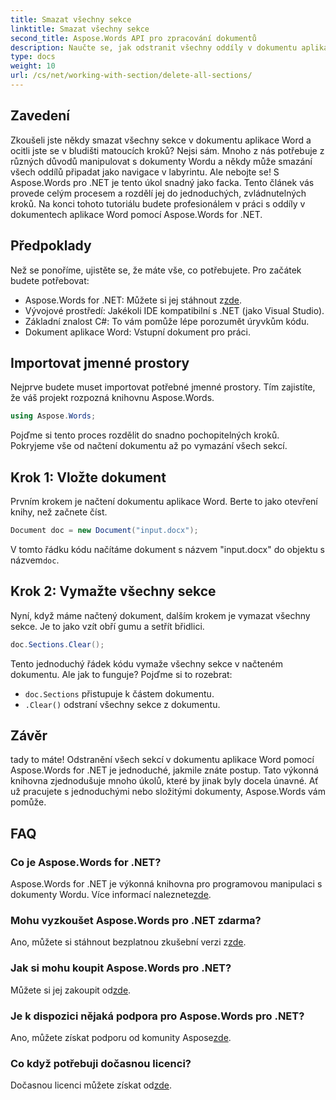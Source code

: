 ```yaml
---
title: Smazat všechny sekce
linktitle: Smazat všechny sekce
second_title: Aspose.Words API pro zpracování dokumentů
description: Naučte se, jak odstranit všechny oddíly v dokumentu aplikace Word pomocí Aspose.Words for .NET, pomocí tohoto snadno srozumitelného průvodce krok za krokem.
type: docs
weight: 10
url: /cs/net/working-with-section/delete-all-sections/
---
```

## Zavedení

Zkoušeli jste někdy smazat všechny sekce v dokumentu aplikace Word a ocitli jste se v bludišti matoucích kroků? Nejsi sám. Mnoho z nás potřebuje z různých důvodů manipulovat s dokumenty Wordu a někdy může smazání všech oddílů připadat jako navigace v labyrintu. Ale nebojte se! S Aspose.Words pro .NET je tento úkol snadný jako facka. Tento článek vás provede celým procesem a rozdělí jej do jednoduchých, zvládnutelných kroků. Na konci tohoto tutoriálu budete profesionálem v práci s oddíly v dokumentech aplikace Word pomocí Aspose.Words for .NET.

## Předpoklady

Než se ponoříme, ujistěte se, že máte vše, co potřebujete. Pro začátek budete potřebovat:

-  Aspose.Words for .NET: Můžete si jej stáhnout z[zde](https://releases.aspose.com/words/net/).
- Vývojové prostředí: Jakékoli IDE kompatibilní s .NET (jako Visual Studio).
- Základní znalost C#: To vám pomůže lépe porozumět úryvkům kódu.
- Dokument aplikace Word: Vstupní dokument pro práci.

## Importovat jmenné prostory

Nejprve budete muset importovat potřebné jmenné prostory. Tím zajistíte, že váš projekt rozpozná knihovnu Aspose.Words.

```csharp
using Aspose.Words;
```

Pojďme si tento proces rozdělit do snadno pochopitelných kroků. Pokryjeme vše od načtení dokumentu až po vymazání všech sekcí.

## Krok 1: Vložte dokument

Prvním krokem je načtení dokumentu aplikace Word. Berte to jako otevření knihy, než začnete číst.

```csharp
Document doc = new Document("input.docx");
```

 V tomto řádku kódu načítáme dokument s názvem "input.docx" do objektu s názvem`doc`.

## Krok 2: Vymažte všechny sekce

Nyní, když máme načtený dokument, dalším krokem je vymazat všechny sekce. Je to jako vzít obří gumu a setřít břidlici.

```csharp
doc.Sections.Clear();
```

Tento jednoduchý řádek kódu vymaže všechny sekce v načteném dokumentu. Ale jak to funguje? Pojďme si to rozebrat:

- `doc.Sections` přistupuje k částem dokumentu.
- `.Clear()` odstraní všechny sekce z dokumentu.

## Závěr

tady to máte! Odstranění všech sekcí v dokumentu aplikace Word pomocí Aspose.Words for .NET je jednoduché, jakmile znáte postup. Tato výkonná knihovna zjednodušuje mnoho úkolů, které by jinak byly docela únavné. Ať už pracujete s jednoduchými nebo složitými dokumenty, Aspose.Words vám pomůže. 

## FAQ

### Co je Aspose.Words for .NET?
 Aspose.Words for .NET je výkonná knihovna pro programovou manipulaci s dokumenty Wordu. Více informací naleznete[zde](https://reference.aspose.com/words/net/).

### Mohu vyzkoušet Aspose.Words pro .NET zdarma?
 Ano, můžete si stáhnout bezplatnou zkušební verzi z[zde](https://releases.aspose.com/).

### Jak si mohu koupit Aspose.Words pro .NET?
 Můžete si jej zakoupit od[zde](https://purchase.aspose.com/buy).

### Je k dispozici nějaká podpora pro Aspose.Words pro .NET?
Ano, můžete získat podporu od komunity Aspose[zde](https://forum.aspose.com/c/words/8).

### Co když potřebuji dočasnou licenci?
 Dočasnou licenci můžete získat od[zde](https://purchase.aspose.com/temporary-license/).